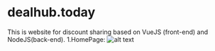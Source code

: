 # dealhub.today
This is website for discount sharing based on VueJS (front-end) and NodeJS(back-end).
1.HomePage:
![alt text](dealhub.today/HomePage.png)
      

